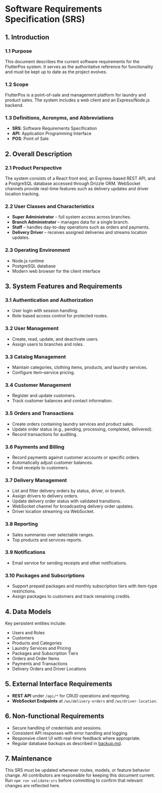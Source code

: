 # Software Requirements Specification (SRS)

## 1. Introduction

### 1.1 Purpose
This document describes the current software requirements for the FlutterPos system. It serves as the authoritative reference for functionality and must be kept up to date as the project evolves.

### 1.2 Scope
FlutterPos is a point-of-sale and management platform for laundry and product sales. The system includes a web client and an Express/Node.js backend.

### 1.3 Definitions, Acronyms, and Abbreviations
- **SRS**: Software Requirements Specification
- **API**: Application Programming Interface
- **POS**: Point of Sale

## 2. Overall Description

### 2.1 Product Perspective
The system consists of a React front end, an Express-based REST API, and a PostgreSQL database accessed through Drizzle ORM. WebSocket channels provide real-time features such as delivery updates and driver location tracking.

### 2.2 User Classes and Characteristics
- **Super Administrator** – full system access across branches.
- **Branch Administrator** – manages data for a single branch.
- **Staff** – handles day-to-day operations such as orders and payments.
- **Delivery Driver** – receives assigned deliveries and streams location updates.

### 2.3 Operating Environment
- Node.js runtime
- PostgreSQL database
- Modern web browser for the client interface

## 3. System Features and Requirements

### 3.1 Authentication and Authorization
- User login with session handling.
- Role-based access control for protected routes.

### 3.2 User Management
- Create, read, update, and deactivate users.
- Assign users to branches and roles.

### 3.3 Catalog Management
- Maintain categories, clothing items, products, and laundry services.
- Configure item–service pricing.

### 3.4 Customer Management
- Register and update customers.
- Track customer balances and contact information.

### 3.5 Orders and Transactions
- Create orders containing laundry services and product sales.
- Update order status (e.g., pending, processing, completed, delivered).
- Record transactions for auditing.

### 3.6 Payments and Billing
- Record payments against customer accounts or specific orders.
- Automatically adjust customer balances.
- Email receipts to customers.

### 3.7 Delivery Management
- List and filter delivery orders by status, driver, or branch.
- Assign drivers to delivery orders.
- Update delivery order status with validated transitions.
- WebSocket channel for broadcasting delivery order updates.
- Driver location streaming via WebSocket.

### 3.8 Reporting
- Sales summaries over selectable ranges.
- Top products and services reports.

### 3.9 Notifications
- Email service for sending receipts and other notifications.

### 3.10 Packages and Subscriptions
- Support prepaid packages and monthly subscription tiers with item-type restrictions.
- Assign packages to customers and track remaining credits.

## 4. Data Models
Key persistent entities include:
- Users and Roles
- Customers
- Products and Categories
- Laundry Services and Pricing
- Packages and Subscription Tiers
- Orders and Order Items
- Payments and Transactions
- Delivery Orders and Driver Locations

## 5. External Interface Requirements
- **REST API** under `/api/*` for CRUD operations and reporting.
- **WebSocket Endpoints** at `/ws/delivery-orders` and `/ws/driver-location`.

## 6. Non-functional Requirements
- Secure handling of credentials and sessions.
- Consistent API responses with error handling and logging.
- Responsive client UI with real-time feedback where appropriate.
- Regular database backups as described in [backup.md](./backup.md).

## 7. Maintenance
This SRS must be updated whenever routes, models, or feature behavior change. All contributors are responsible for keeping this document current. Run `npm run validate:srs` before committing to confirm that relevant changes are reflected here.

